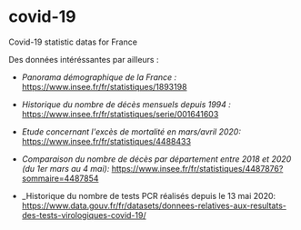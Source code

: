 # covid-19
Covid-19 statistic datas for France

Des données intéréssantes par ailleurs :

* _Panorama démographique de la France :_
https://www.insee.fr/fr/statistiques/1893198

* _Historique du nombre de décès mensuels depuis 1994 :_
https://www.insee.fr/fr/statistiques/serie/001641603

* _Etude concernant l'excès de mortalité en mars/avril 2020:_
https://www.insee.fr/fr/statistiques/4488433

* _Comparaison du nombre de décès par département entre 2018 et 2020 (du 1er mars au 4 mai):_
https://www.insee.fr/fr/statistiques/4487876?sommaire=4487854

* _Historique du nombre de tests PCR réalisés depuis le 13 mai 2020:
https://www.data.gouv.fr/fr/datasets/donnees-relatives-aux-resultats-des-tests-virologiques-covid-19/
